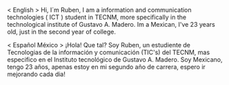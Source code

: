 < English >
Hi, I´m Ruben, I am a information and communication technologies ( ICT ) student in TECNM, more specifically in the technological institute of Gustavo A. Madero.
Im a Mexican, I've 23 years old, just in the second year of college.

< Español México >
¡Hola! Que tal? Soy Ruben, un estudiente de Tecnologias de la información y comunicación (TIC's) del TECNM, mas especifico en el Instituto tecnológico de Gustavo A. Madero.
Soy Mexicano, tengo 23 años, apenas estoy en mi segundo año de carrera, espero ir mejorando cada dia!
